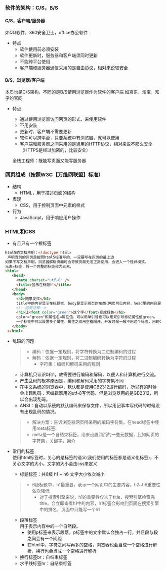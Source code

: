 ### 软件的架构：C/S，B/S
#### C/S，客户端/服务器
  如QQ软件，360安全卫士，office办公软件
* 特点
  * 软件使用前必须安装
  * 软件更新时，服务器和客户端须同时更新
  * 不能跨平台使用
  * 客户端和服务器通信采用的是自由协议，相对来说较安全

#### B/S，浏览器/客户端
  本质也是C/S架构，不同的是B/S使用浏览器作为软件的客户端
  如京东，淘宝，知乎的官网
* 特点
  * 通过使用浏览器访问网页的形式，来使用软件
  * 不用安装
  * 更新时，客户端不需要更新
  * 软件可以跨平台，只要系统中有浏览器，就可以使用
  * 客户端和服务器之间采用的是通用的HTTP协议，相对来说不那么安全（HTTPS是经过加密的，比较安全）
  
  全栈工程师：既能写页面又能写服务器
  
### 网页组成（按照W3C【万维网联盟】标准）
* 结构
  * HTML，用于描述页面的结构
* 表现
  * CSS，用于控制页面中元素的样式
* 行为
  * JavaScript，用于响应用户操作

### HTML和CSS
* 有且只有一个根标签
 ```html
html5的文档声明：<!doctype html>  
  声明当前的网页是按照html5标准写的，一定要写在网页的最上边
如果不写文档声明，浏览器解析页面时会导致页面无法正常使用，会进入一个怪异模式。
元素=标签，将一个完整的标签称为元素。
<html>
    <head>
      <meta charset="utf-8" />
      <title>显示在标题栏</title>
    </head>
    <body>
      <h2>随意发挥</h2>
      title中的内容显示在标题栏，body是显示网页的东西(网页可见内容，head里的内容是帮助浏览器去解析网页的。
      <!--这是注释-->
      <h1>让<font color="green">这个字</font>变成绿色</h1>
      color="green"即属性名=属性值，可以用单引号也可以用双引号标记属性值green。
      一个标签中可以设置多个属性，属性之间用空格隔开。开发时候一般不用这个标签，用的CSS设置样式。
    </body>
  </html>
 ``` 
* 乱码的问题
  >* 编码：依据一定规则，将字符转换为二进制编码的过程
  >* 解码：依据一定规则，将二进制编码转换为字符的过程
  >   * 字符集：编码和解码采用的规则
  * 计算机只认识0和1，故需要进行编码和解码，以便人和计算机进行交流。
  * 产生乱码的根本原因是，编码和解码采用的字符集不同
  * 在中文系统的浏览器中，默认都是使用GB2312进行编码，所以有的时候会出现乱码：若编辑器用的utf-8写代码，但是浏览器用的是GB2312，所以会出现乱码。
  * ANSI：自动以系统的默认编码来保存文件，所以用记事本写代码的时候没有出现乱码的情况。
  >* 解决方案：告诉浏览器网页所采用的编码字符集。在head标签中使用meta标签: <meta charset="utf-8" />
    >* meta是一个自结束标签，用来设置网页的一些元数据，比如网页的字符集，关键字，简介
 
 * 常用的标签<br>
    使用html标签时，关心的是标签的语义(我们使用的标签都是语义化标签)，不关心文字的大小，文字的大小会由css来定义
    * 标题标签：共6级 h1 ~ h6 文字大小依次减小
    >* 6级标题中，h1最重要，表示一个网页中的主要内容，h2~h6重要性依次降低
    >   * 对于搜索引擎来说，h1的重要性仅次于title，搜索引擎检索完title，会立即查看h1中的内容，h1标签会影响到页面在搜索引擎中的排名，页面中只能写一个h1
    * 段落标签<br>
    用于表示内容中的一个自然段。
      * 使用p标签来表示段落，p标签中的文字默认会独占一行，并且段与段之间会有一个间距
      * 在html中，字符之间写再多的空格，浏览器也会当成一个空格进行解析，换行也会当成一个空格进行解析
    * 换行标签br：自结束标签
    * 水平线标签hr：自结束标签
    
    
 
  
